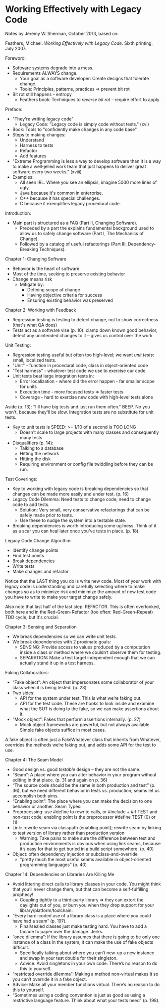 # Working Effectively with Legacy Code

Notes by Jeremy W. Sherman, October 2013, based on:

Feathers, Michael. _Working Effectively with Legacy Code_. Sixth printing, July 2007.

Foreword:
- Software systems degrade into a mess.
- Requirements ALWAYS change.
  - Your goal as a software developer: Create designs that tolerate change.
  - Tools: Principles, patterns, practices => prevent bit rot
- Bit rot still happens - entropy
  - Feathers book: Techniques to *reverse bit rot* – require effort to apply

Preface:
- "They're writing legacy code"
  - Legacy Code: "Legacy code is simply code without tests." (xvi)
- Book: Tools to "confidently make changes in any code base"
- Steps to making changes:
  - Understand
  - Harness to tests
  - Refactor
  - Add features
- "Extreme Programming is less a way to develop software than it is a way to make a well-jelled work team that just happens to deliver great software every two weeks." (xviii)
- Examples:
  - All seen IRL. Where you see an ellipsis, imagine 5000 more lines of ugly.
  - Java because it's common in enterprise.
  - C++ because it has special challenges.
  - C because it exemplifies legacy procedural code.

Introduction:
- Main part is structured as a FAQ (Part II, Changing Software).
  - Preceded by a part the explains fundamental background used to allow us to safely change software (Part I, The Mechanics of Change).
  - Followed by a catalog of useful refactorings (Part III, Dependency-Breaking Techniques).

Chapter 1: Changing Software
- Behavior is the heart of software
- Most of the time, seeking to preserve existing behavior
- Change means risk
  - Mitigate by:
    - Defining scope of change
    - Having objective criteria for success
    - Ensuring existing behavior was preserved

Chapter 2: Working with Feedback
- Regression testing is testing to detect change, not to show correctness (that's what QA does)
- Tests act as a software vise (p. 10): clamp down known good behavior, detect any unintended changes to it – gives us control over the work

Unit Testing:
- Regression testing useful but often too high-level; we want *unit tests*: small, localized tests.
- "Unit" - function in procedural code, class in object-oriented code
- "Test harness" - whatever test code we use to exercise our code
- Unit tests beat large integration tests in:
  - Error localization - where did the error happen - far smaller scope for units
  - Execution time - more focused tests => faster tests
  - Coverage - hard to exercise new code with high-level tests alone

Aside (p. 13): "I'll have big tests and just run them often." BEEP. No you won't, because they'll be slow. Integration tests are no substitute for unit tests.

- Key to unit tests is SPEED: >= 1/10 of a second is TOO LONG
  - Doesn't scale to large projects with many classes and consequently many tests.
- Disqualifiers (p. 14):
  - Talking to a database
  - Hitting the network
  - Hitting the disk
  - Requiring environment or config file twiddling before they can be run.

Test Coverings:
- Key to working with legacy code is breaking dependencies so that changes can be made more easily and under test. (p. 16)
- Legacy Code Dilemma: Need tests to change code; need to change code to add tests.
  - Solution: Very small, very conservative refactorings that can be safely made prior to tests.
  - Use these to nudge the system into a testable state.
- Breaking dependencies is worth introducing some ugliness. Think of it as a scar you can heal later once you've tests in place. (p. 18)

Legacy Code Change Algorithm:
- Identify change points
- Find test points
- Break dependencies
- Write tests
- Make changes and refactor

Notice that the LAST thing you do is write new code. Most of your work with legacy code is understanding and carefully selecting where to make changes so as to minimize risk and minimize the amount of new test code you have to write to make your target change safely.

Also note that last half of the last step: REFACTOR. This is often overlooked, both here and in the Red-Green-Refactor (too often: Red-Green-Repeat) TDD cycle, but it's crucial.

Chapter 3: Sensing and Separation
- We break dependencies so we can write unit tests.
- We break dependencies with 2 proximate goals:
  - SENSING: Provide access to values produced by a computation inside a class or method where we couldn’t observe them for testing.
  - SEPARATION: Make a test target independent enough that we can actually stand it up in a test harness.

Faking Collaborators:
- “Fake object”: An object that impersonates some collaborator of your class when it is being tested. (p. 23)
- Two sides:
  - API for the system under test. This is what we’re faking out.
  - API for the test code. These are hooks to look inside and examine what the SUT is doing to the fake, so we can make assertions about it.
- “Mock object”:  Fakes that perform assertions internally. (p. 27)
  - Mock object frameworks are powerful, but not always available. Simple fake objects suffice in most cases.
 
A fake object is often just a FakeWhatever class that inherits from Whatever, overrides the methods we’re faking out, and adds some API for the test to use.

Chapter 4: The Seam Model
- Good design vs. good *testable* design – they are not the same.
- “Seam”: A place where you can alter behavior in your program without editing in that place. (p. 31 and again on p. 36)
- “The source code should be the same in both production and test” (p. 36), but we need different behavior in tests vs. production; seams let us accomplish both aims.
- “Enabling point”: The place where you can make the decision to one behavior or another.
Seam Types:
- Preprocessing: use #define to rewrite calls, or #include + #if TEST and non-test code; enabling point is the preprocessor #define TEST (0) or (1)
- Link: rewrite seam via classpath (enabling point); rewrite seam by linking to test version of library rather than production version
  - Warning: Take pains to make sure the difference between test and production environments is obvious when using link seams, because it’s easy for that to get buried in a build script somewhere. (p. 40)
- Object: often dependency injection or subclass-and-override
  - “pretty much the most useful seams available in object-oriented programming languages” (p. 40)

Chapter 14: Dependencies on Libraries Are Killing Me
- Avoid littering direct calls to library classes in your code. You might think that you’ll never change them, but that can become a self-fulfilling prophecy!
  - Coupling tightly to a third-party library => they can extort the daylights out of you, or burn you when they drop support for your library/platform/toolchain.
- “Every hard-coded use of a library class is a place where you could have had a seam” (p. 197).
  - Final/sealed classes just make testing hard. You have to add a facade to paper over the damage. Jerks.
- “once dilemma”: If the library assumes that there is going to be only one instance of a class in the system, it can make the use of fake objects difficult.
  - Specifically talking about where you can’t new-up a new instance and swap in your test double for their singleton.
  - Advice: Avoid singletons in your own code. There’s no reason to do this to yourself.
-  “restricted override dilemma”: Making a method non-virtual makes it so you can’t override it in a fake object.
  - Advice: Make all your member functions virtual. There’s no reason to do this to yourself.
  - “Sometimes using a coding convention is just as good as using a restrictive language feature. Think about what your tests need” (p. 198).
